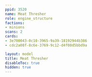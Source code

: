 ```yaml
---
ppid: 3520
name: Meat Thresher
role: engine_structure
factions:
- minions
scans: 2
cards:
- 3e700043-0c10-3965-9a39-18192944b386
- cdc2a08f-8c6e-3769-9c12-d4f08d5bbd9a

layout: model
title: Meat Thresher
disableToc: true
hidden: true
---
```

